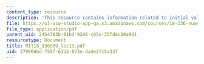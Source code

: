 ```yaml
---
content_type: resource
description: 'This resource contains information related to initial value problems. '
file: https://ol-ocw-studio-app-qa.s3.amazonaws.com/courses/18-336-numerical-methods-for-partial-differential-equations-spring-2009/379860bd755f63b2873eda4e2fc5a337_MIT18_336S09_lec13.pdf
file_type: application/pdf
parent_uid: 24b4783b-01bd-9266-c95e-35fdec20a9d1
resourcetype: Document
title: MIT18_336S09_lec13.pdf
uid: 379860bd-755f-63b2-873e-da4e2fc5a337
---
```

